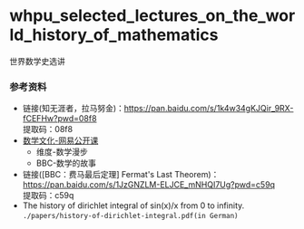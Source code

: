# whpu_selected_lectures_on_the_world_history_of_mathematics
世界数学史选讲


### 参考资料
* 链接(知无涯者，拉马努金)：https://pan.baidu.com/s/1k4w34gKJQir_9RX-fCEFHw?pwd=08f8   
提取码：08f8
* [数学文化-网易公开课](https://open.163.com/newview/movie/courseintro?newurl=FEVJKQMPR)
  * 维度-数学漫步
  * BBC-数学的故事
* 链接([BBC：费马最后定理] Fermat's Last Theorem)：https://pan.baidu.com/s/1JzGNZLM-ELJCE_mNHQI7Ug?pwd=c59q   
提取码：c59q
* The history of dirichlet integral of sin(x)/x from 0 to infinity.
   ```./papers/history-of-dirichlet-integral.pdf(in German)```